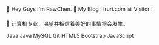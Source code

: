 👋 Hey Guys I'm RawChen.
👾 My Blog : lruri.com   📊 Visitor : 

🌱 计算机专业，渴望并相信着美好的事情将会发生。

Java Java MySQL Git HTML5 Bootstrap JavaScript
